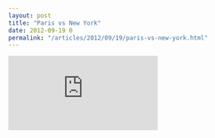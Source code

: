 ```yaml
---
layout: post
title: "Paris vs New York"
date: 2012-09-19 0
permalink: "/articles/2012/09/19/paris-vs-new-york.html"
---
```


<iframe src="http://player.vimeo.com/video/49545320?title=0&amp;byline=0&amp;portrait=0" class="vimeo" frameborder="0" webkitAllowFullScreen mozallowfullscreen allowFullScreen></iframe>
